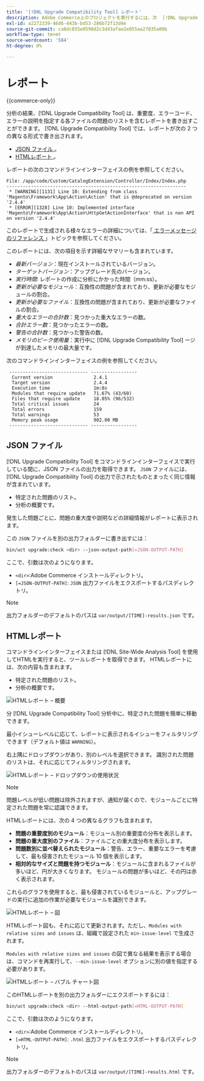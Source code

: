 ```yaml
---
title: '[!DNL Upgrade Compatibility Tool] レポート'
description: Adobe Commerce上のプロジェクトを実行するには、次  [!DNL Upgrade Compatibility Tool]  手順に従います。
exl-id: a2272339-46d6-443b-bd53-286b72f13d4e
source-git-commit: ca8dc855e0598d2c3d43afae2e055aa27035a09b
workflow-type: tm+mt
source-wordcount: '584'
ht-degree: 0%

---
```


# レポート

{{commerce-only}}

分析の結果、[!DNL Upgrade Compatibility Tool] は、重要度、エラーコード、エラーの説明を指定する各ファイルの問題のリストを含むレポートを書き出すことができます。 [!DNL Upgrade Compatibility Tool] では、レポートが次の 2 つの異なる形式で書き出されます。

- [JSON ファイル ](reports.md#json-file)。
- [HTMLレポート ](reports.md#html-report)。

レポートの次のコマンドラインインターフェイスの例を参照してください。

```
File: /app/code/Custom/CatalogExtension/Controller/Index/Index.php
------------------------------------------------------------------
 * [WARNING][1131] Line 10: Extending from class 'Magento\Framework\App\Action\Action' that is @deprecated on version '2.4.4'
 * [ERROR][1328] Line 10: Implemented interface 'Magento\Framework\App\Action\HttpGetActionInterface' that is non API on version '2.4.4'
```

このレポートで生成される様々なエラーの詳細については、「[ エラーメッセージのリファレンス ](../upgrade-compatibility-tool/error-messages.md)」トピックを参照してください。

このレポートには、次の項目を示す詳細なサマリーも含まれています。

- *最新バージョン*：現在インストールされているバージョン。
- *ターゲットバージョン*：アップグレード先のバージョン。
- *実行時間*: レポートの作成に分析にかかった時間（mm:ss）。
- *更新が必要なモジュール*：互換性の問題が含まれており、更新が必要なモジュールの割合。
- *更新が必要なファイル*：互換性の問題が含まれており、更新が必要なファイルの割合。
- *重大なエラーの合計数*：見つかった重大なエラーの数。
- *合計エラー数*：見つかったエラーの数。
- *警告の合計数*：見つかった警告の数。
- *メモリのピーク使用量*：実行中に [!DNL Upgrade Compatibility Tool] ージが到達したメモリの最大量です。

次のコマンドラインインターフェイスの例を参照してください。

```
 ----------------------------- ----------------- 
  Current version               2.4.1            
  Target version                2.4.4            
  Execution time                1m:8s            
  Modules that require update   71.67% (43/60)   
  Files that require update     18.05% (96/532)  
  Total critical issues         24               
  Total errors                  159              
  Total warnings                53               
  Memory peak usage             902.00 MB        
 ----------------------------- ----------------- 
```

## JSON ファイル

[!DNL Upgrade Compatibility Tool] をコマンドラインインターフェイスで実行している間に、JSON ファイルの出力を取得できます。 `JSON` ファイルには、[!DNL Upgrade Compatibility Tool] の出力で示されたものとまったく同じ情報が含まれています。

- 特定された問題のリスト。
- 分析の概要です。

発生した問題ごとに、問題の重大度や説明などの詳細情報がレポートに表示されます。

この `JSON` ファイルを別の出力フォルダーに書き出すには：

```bash
bin/uct upgrade:check <dir> --json-output-path[=JSON-OUTPUT-PATH]
```

ここで、引数は次のようになります。

- `<dir>`:Adobe Commerce インストールディレクトリ。
- `[=JSON-OUTPUT-PATH]`: `JSON` 出力ファイルをエクスポートするパスディレクトリ。

>[!NOTE]
>
> 出力フォルダーのデフォルトのパスは `var/output/[TIME]-results.json` です。

## HTMLレポート

コマンドラインインターフェイスまたは [!DNL Site-Wide Analysis Tool] を使用してHTMLを実行すると、ツールレポートを取得できます。 HTMLレポートには、次の内容も含まれます。

- 特定された問題のリスト。
- 分析の概要です。

![HTMLレポート – 概要 ](../../assets/upgrade-guide/uct-html-summary.png)

分 [!DNL Upgrade Compatibility Tool] 分析中に、特定された問題を簡単に移動できます。

最小イシューレベルに応じて、レポートに表示されるイシューをフィルタリングできます（デフォルト値は `WARNING`）。

右上隅にドロップダウンがあり、別のレベルを選択できます。 識別された問題のリストは、それに応じてフィルタリングされます。

![HTMLレポート – ドロップダウンの使用状況 ](../../assets/upgrade-guide/uct-html-filtered-issues-list.png)

>[!NOTE]
>
> 問題レベルが低い問題は除外されますが、通知が届くので、モジュールごとに特定された問題を常に認識できます。

HTMLレポートには、次の 4 つの異なるグラフも含まれます。

- **問題の重要度別のモジュール**：モジュール別の重要度の分布を表示します。
- **問題の重大度別のファイル**：ファイルごとの重大度分布を表示します。
- **問題数別に並べ替えられたモジュール**：警告、エラー、重要なエラーを考慮して、最も侵害されたモジュール 10 個を表示します。
- **相対的なサイズと問題を持つモジュール**：モジュールに含まれるファイルが多いほど、円が大きくなります。 モジュールの問題が多いほど、その円は赤く表示されます。

これらのグラフを使用すると、最も侵害されているモジュールと、アップグレードの実行に追加の作業が必要なモジュールを識別できます。

![HTMLレポート – 図 ](../../assets/upgrade-guide/uct-html-diagrams.png)

HTMLレポート図も、それに応じて更新されます。ただし、`Modules with relative sizes and issues` は、組織で設定された `min-issue-level` で生成されます。

`Modules with relative sizes and issues` の図で異なる結果を表示する場合は、コマンドを再実行して、`--min-issue-level` オプションに別の値を指定する必要があります。

![HTMLレポート – バブル チャート図 ](../../assets/upgrade-guide/uct-html-filtered-diagrams.png)

このHTMLレポートを別の出力フォルダーにエクスポートするには：

```bash
bin/uct upgrade:check <dir> --html-output-path[=HTML-OUTPUT-PATH]
```

ここで、引数は次のようになります。

- `<dir>`:Adobe Commerce インストールディレクトリ。
- `[=HTML-OUTPUT-PATH]`: `.html` 出力ファイルをエクスポートするパスディレクトリ。

>[!NOTE]
>
> 出力フォルダーのデフォルトのパスは `var/output/[TIME]-results.html` です。
